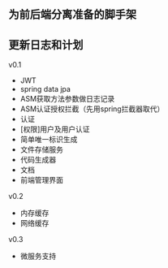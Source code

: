 ## 为前后端分离准备的脚手架

## 更新日志和计划

v0.1

- JWT
- spring data jpa
- ASM获取方法参数做日志记录
- ASM认证授权拦截（先用spring拦截器取代）
- 认证
- [权限]用户及用户认证
- 简单唯一标识生成
- 文件存储服务
- 代码生成器
- 文档
- 前端管理界面

v0.2

- 内存缓存
- 网络缓存

v0.3

- 微服务支持